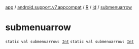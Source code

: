 [app](../../../index.md) / [android.support.v7.appcompat](../../index.md) / [R](../index.md) / [id](index.md) / [submenuarrow](./submenuarrow.md)

# submenuarrow

`static val submenuarrow: `[`Int`](https://kotlinlang.org/api/latest/jvm/stdlib/kotlin/-int/index.html)
`static val submenuarrow: `[`Int`](https://kotlinlang.org/api/latest/jvm/stdlib/kotlin/-int/index.html)